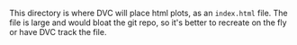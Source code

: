 This directory is where DVC will place html plots, as an `index.html` file.
The file is large and would bloat the git repo, so it's better to recreate on the fly or have DVC track the file.